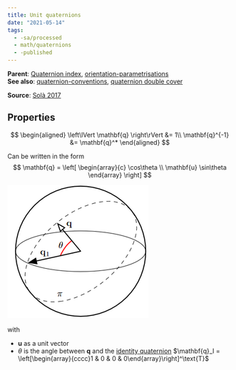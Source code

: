```yaml
---
title: Unit quaternions
date: "2021-05-14"
tags:
  - -sa/processed
  - math/quaternions
  - -published
---
```


**Parent**: [Quaternion index](rotations/quaternion-index.md), [orientation-parametrisations](orientation-parametrisations.md)  
**See also**: [quaternion-conventions](studienarbeit/quaternion-conventions.md), [quaternion double cover](rotations/quaternion-double-cover.md)

**Source**: [Solà 2017](solà-2017-quaternion-kinematics-for-eskf.md)

## Properties
$$
\begin{aligned}
\left\lVert \mathbf{q} \right\rVert &= 1\\
\mathbf{q}^{-1} &= \mathbf{q}^*
\end{aligned}
$$

Can be written in the form
$$
\mathbf{q} = \left[ \begin{array}{c}
	\cos\theta \\ \mathbf{u} \sin\theta
	\end{array} \right]
$$

![](/_img/quaternion_definition.png)

with
* $\mathbf{u}$ as a unit vector
* $\theta$ is the angle between $\mathbf{q}$ and the
	[identity quaternion](rotations/identity-quaternion.md)
	$\mathbf{q}_I = \left[\begin{array}{cccc}1 & 0 & 0 & 0\end{array}\right]^\text{T}$